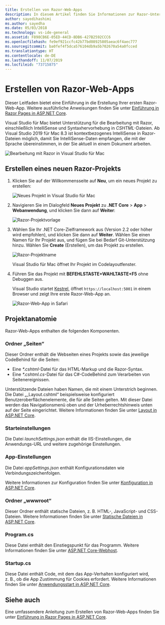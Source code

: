 ```yaml
---
title: Erstellen von Razor-Web-Apps
description: In diesem Artikel finden Sie Informationen zur Razor-Unterstützung in ASP.NET Core-Apps in Visual Studio für Mac.
author: sayedihashimi
ms.author: sayedha
ms.date: 05/03/2018
ms.technology: vs-ide-general
ms.assetid: F898CB6E-05ED-44CD-8DB6-427B2592CCC6
ms.openlocfilehash: fe9ef921ccfc42b77bd08925805aeac6f4aec777
ms.sourcegitcommit: ba0fef4f5dca576104db9a5b702670a54a0fcced
ms.translationtype: HT
ms.contentlocale: de-DE
ms.lasthandoff: 11/07/2019
ms.locfileid: "73715875"
---
```

# <a name="create-razor-web-apps"></a>Erstellen von Razor-Web-Apps

Dieser Leitfaden bietet eine Einführung in die Erstellung Ihrer ersten Razor-Web-App. Weitere ausführliche Anweisungen finden Sie unter [Einführung in Razor Pages in ASP.NET Core](/aspnet/core/razor-pages/index).

Visual Studio für Mac bietet Unterstützung für die Bearbeitung mit Razor, einschließlich IntelliSense und Syntaxhervorhebung in *CSHTML*-Dateien. Ab Visual Studio 2019 für Mac 8.3 ist kontextbezogenes IntelliSense in Razor-Dateien möglich, damit Sie IntelliSense-Daten empfangen, die mit der Sprache übereinstimmen, in der Sie aktuell in einem Dokument arbeiten.

![Bearbeitung mit Razor in Visual Studio für Mac](media/razor-2019.png)

## <a name="creating-a-new-razor-project"></a>Erstellen eines neuen Razor-Projekts

1. Klicken Sie auf der Willkommensseite auf **Neu**, um ein neues Projekt zu erstellen:

   ![Neues Projekt in Visual Studio für Mac](media/razor-new.png)
1. Navigieren Sie im Dialogfeld **Neues Projekt** zu **.NET Core** > **App** > **Webanwendung**, und klicken Sie dann auf **Weiter**:

   ![Razor-Projektvorlage](media/razor-new-project1.png)
1. Wählen Sie Ihr .NET Core-Zielframework aus (Version 2.2 oder höher wird empfohlen), und klicken Sie dann auf **Weiter**. Wählen Sie einen Namen für Ihr Projekt aus, und fügen Sie bei Bedarf Git-Unterstützung hinzu. Wählen Sie **Create** (Erstellen), um das Projekt zu erstellen.

   ![Razor-Projektname](media/razor-new-project2.png)

   Visual Studio für Mac öffnet Ihr Projekt im Codelayoutfenster.
1. Führen Sie das Projekt mit **BEFEHLSTASTE+WAHLTASTE+F5** ohne Debuggen aus.

   Visual Studio startet [Kestrel](/aspnet/core/fundamentals/servers/kestrel), öffnet `https://localhost:5001` in einem Browser und zeigt Ihre erste Razor-Web-App an.

   ![Razor-Web-App in Safari](media/razor-webapp.png)

## <a name="project-anatomy"></a>Projektanatomie

Razor-Web-Apps enthalten die folgenden Komponenten.

### <a name="pages-folder"></a>Ordner „Seiten“

Dieser Ordner enthält die Webseiten eines Projekts sowie das jeweilige CodeBehind für die Seiten:
   - Eine *\*.cshtml*-Datei für das HTML-Markup und die Razor-Syntax.
   - Eine *\*.cshtml.cs*-Datei für das C#-CodeBehind zum Verarbeiten von Seitenereignissen.

Unterstützende Dateien haben Namen, die mit einem Unterstrich beginnen. Die Datei „_Layout.cshtml“ beispielsweise konfiguriert Benutzeroberflächenelemente, die für alle Seiten gelten. Mit dieser Datei werden das Navigationsmenü oben und der Urheberrechtshinweis unten auf der Seite eingerichtet. Weitere Informationen finden Sie unter [Layout in ASP.NET Core](/aspnet/core/mvc/views/layout).

### <a name="launch-settings"></a>Starteinstellungen

Die Datei *launchSettings.json* enthält die IIS-Einstellungen, die Anwendungs-URL und weitere zugehörige Einstellungen.

### <a name="app-settings"></a>App-Einstellungen

Die Datei *appSettings.json* enthält Konfigurationsdaten wie Verbindungszeichenfolgen.

Weitere Informationen zur Konfiguration finden Sie unter [Konfiguration in ASP.NET Core](/aspnet/core/fundamentals/configuration/index).

### <a name="wwwroot-folder"></a>Ordner „wwwroot“

Dieser Ordner enthält statische Dateien, z. B. HTML-, JavaScript- und CSS-Dateien. Weitere Informationen finden Sie unter [Statische Dateien in ASP.NET Core](/aspnet/core/fundamentals/static-files).

### <a name="programcs"></a>Program.cs

Diese Datei enthält den Einstiegspunkt für das Programm. Weitere Informationen finden Sie unter [ASP.NET Core-Webhost](/aspnet/core/fundamentals/host/web-host).

### <a name="startupcs"></a>Startup.cs

Diese Datei enthält Code, mit dem das App-Verhalten konfiguriert wird, z. B., ob die App Zustimmung für Cookies erfordert. Weitere Informationen finden Sie unter [Anwendungsstart in ASP.NET Core](/aspnet/core/fundamentals/startup).

## <a name="see-also"></a>Siehe auch

Eine umfassendere Anleitung zum Erstellen von Razor-Web-Apps finden Sie unter [Einführung in Razor Pages in ASP.NET Core](/aspnet/core/razor-pages/index).
